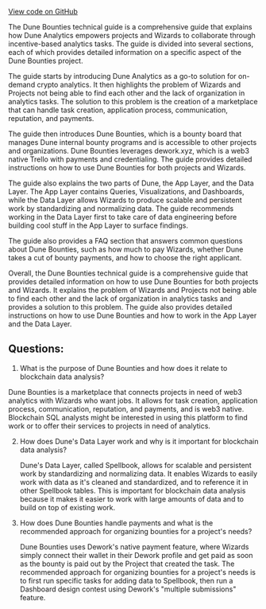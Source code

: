 [View code on GitHub](https://dune.com/blob/master/reference\dune-bounties.md)

The Dune Bounties technical guide is a comprehensive guide that explains how Dune Analytics empowers projects and Wizards to collaborate through incentive-based analytics tasks. The guide is divided into several sections, each of which provides detailed information on a specific aspect of the Dune Bounties project. 

The guide starts by introducing Dune Analytics as a go-to solution for on-demand crypto analytics. It then highlights the problem of Wizards and Projects not being able to find each other and the lack of organization in analytics tasks. The solution to this problem is the creation of a marketplace that can handle task creation, application process, communication, reputation, and payments. 

The guide then introduces Dune Bounties, which is a bounty board that manages Dune internal bounty programs and is accessible to other projects and organizations. Dune Bounties leverages dework.xyz, which is a web3 native Trello with payments and credentialing. The guide provides detailed instructions on how to use Dune Bounties for both projects and Wizards. 

The guide also explains the two parts of Dune, the App Layer, and the Data Layer. The App Layer contains Queries, Visualizations, and Dashboards, while the Data Layer allows Wizards to produce scalable and persistent work by standardizing and normalizing data. The guide recommends working in the Data Layer first to take care of data engineering before building cool stuff in the App Layer to surface findings. 

The guide also provides a FAQ section that answers common questions about Dune Bounties, such as how much to pay Wizards, whether Dune takes a cut of bounty payments, and how to choose the right applicant. 

Overall, the Dune Bounties technical guide is a comprehensive guide that provides detailed information on how to use Dune Bounties for both projects and Wizards. It explains the problem of Wizards and Projects not being able to find each other and the lack of organization in analytics tasks and provides a solution to this problem. The guide also provides detailed instructions on how to use Dune Bounties and how to work in the App Layer and the Data Layer.
## Questions: 
 1. What is the purpose of Dune Bounties and how does it relate to blockchain data analysis?
   
   Dune Bounties is a marketplace that connects projects in need of web3 analytics with Wizards who want jobs. It allows for task creation, application process, communication, reputation, and payments, and is web3 native. Blockchain SQL analysts might be interested in using this platform to find work or to offer their services to projects in need of analytics.

2. How does Dune's Data Layer work and why is it important for blockchain data analysis?
   
   Dune's Data Layer, called Spellbook, allows for scalable and persistent work by standardizing and normalizing data. It enables Wizards to easily work with data as it's cleaned and standardized, and to reference it in other Spellbook tables. This is important for blockchain data analysis because it makes it easier to work with large amounts of data and to build on top of existing work.

3. How does Dune Bounties handle payments and what is the recommended approach for organizing bounties for a project's needs?
   
   Dune Bounties uses Dework's native payment feature, where Wizards simply connect their wallet in their Dework profile and get paid as soon as the bounty is paid out by the Project that created the task. The recommended approach for organizing bounties for a project's needs is to first run specific tasks for adding data to Spellbook, then run a Dashboard design contest using Dework's "multiple submissions" feature.
